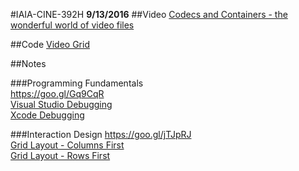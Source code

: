 #IAIA-CINE-392H
**9/13/2016**
##Video
[Codecs and Containers - the wonderful world of video files](https://www.youtube.com/watch?v=WpBjGUlBTHU)  

##Code
[Video Grid](../demo/010_VideoGrid)  

##Notes

###Programming Fundamentals  
https://goo.gl/Gq9CqR  
[Visual Studio Debugging](https://www.youtube.com/watch?v=FHnxx99DudI)  
[Xcode Debugging](https://www.youtube.com/watch?v=n9vAsEWRsOM)  


###Interaction Design
https://goo.gl/jTJpRJ  
[Grid Layout - Columns First](https://drive.google.com/open?id=0B4gYtwXbgYOhNnh5VlZDVkRpV0U)  
[Grid Layout - Rows First](https://drive.google.com/open?id=0B4gYtwXbgYOhTmVQYVBuR3pxSjg)  

